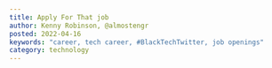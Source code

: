```yaml
---
title: Apply For That job
author: Kenny Robinson, @almostengr
posted: 2022-04-16
keywords: "career, tech career, #BlackTechTwitter, job openings"
category: technology
---
```


